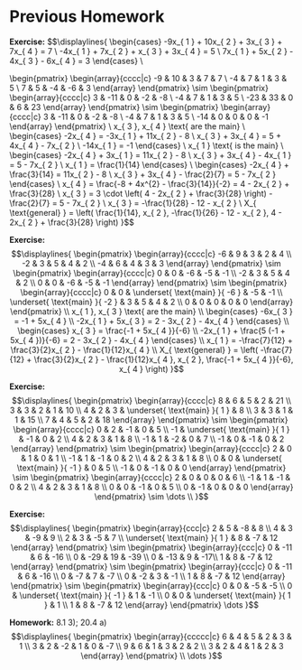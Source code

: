 # Previous Homework
**Exercise:**
$$\displaylines{
\begin{cases}
-9x_{ 1 } + 10x_{ 2 } + 3x_{ 3 } + 7x_{ 4 } = 7  \\
-4x_{ 1 } + 7x_{ 2 } + x_{ 3 } + 3x_{ 4 } = 5 \\
7x_{ 1 } + 5x_{ 2 } - 4x_{ 3 } - 6x_{ 4 } = 3
\end{cases} \\ 

\begin{pmatrix}
\begin{array}{cccc|c}
-9 & 10 & 3 & 7 & 7 \\
-4 & 7 & 1 & 3 & 5 \\
7 & 5 & -4 & -6 & 3
\end{array}
\end{pmatrix} \sim 
\begin{pmatrix}
\begin{array}{cccc|c}
3 & -11 & 0 & -2 & -8 \\
-4 & 7 & 1 & 3 & 5 \\
-23 & 33 & 0 & 6 & 23
\end{array} 
\end{pmatrix} \sim 
\begin{pmatrix}
\begin{array}{cccc|c}
3 & -11 & 0 & -2 & -8 \\
-4 & 7 & 1 & 3 & 5 \\
-14 & 0 & 0 & 0 & -1
\end{array} 
\end{pmatrix} \\ 
x_{ 3 }, x_{ 4 } \text{ are the main} \\ 
\begin{cases}
-2x_{ 4 } = -3x_{ 1 } + 11x_{ 2 } - 8 \\ 
x_{ 3 } + 3x_{ 4 } = 5 + 4x_{ 4 } - 7x_{ 2 } \\
-14x_{ 1 } = -1
\end{cases} \\ 
x_{ 1 } \text{ is the main} \\ 
\begin{cases}
-2x_{ 4 } + 3x_{ 1 } = 11x_{ 2 } - 8 \\ 
x_{ 3 } + 3x_{ 4 } - 4x_{ 1 } = 5 - 7x_{ 2 } \\
x_{ 1 } = \frac{1}{14}
\end{cases} \\ 
\begin{cases}
-2x_{ 4 } + \frac{3}{14} = 11x_{ 2 } - 8 \\ 
x_{ 3 } + 3x_{ 4 } - \frac{2}{7} = 5 - 7x_{ 2 }
\end{cases} \\ 
x_{ 4 } = \frac{-8 + 4x^{2} - \frac{3}{14}}{-2} = 4 - 2x_{ 2 } + \frac{3}{28} \\ 
x_{ 3 } = 3 \cdot \left( 4 - 2x_{ 2 } + \frac{3}{28} \right) - \frac{2}{7}  = 5 - 7x_{ 2 } \\ 
x_{ 3 } = -\frac{1}{28} - 12 - x_{ 2 } \\ 
X_{ \text{general} } = \left( \frac{1}{14}, x_{ 2 }, -\frac{1}{26} - 12 - x_{ 2 }, 4 - 2x_{ 2 } + \frac{3}{28} \right)
}$$

**Exercise:**
$$\displaylines{
\begin{pmatrix}
\begin{array}{cccc|c}
-6 & 9 & 3 & 2 & 4 \\
-2 & 3 & 5 & 4 & 2 \\
-4 & 6 & 4 & 3 & 3
\end{array} 
\end{pmatrix} \sim 
\begin{pmatrix}
\begin{array}{cccc|c}
0 & 0 & -6 & -5 & -1 \\
-2 & 3 & 5 & 4 & 2 \\
0 & 0 & -6 & -5 & -1
\end{array} 
\end{pmatrix} \sim
\begin{pmatrix}
\begin{array}{cccc|c}
0 & 0 & \underset{ \text{main} }{ -6 } & -5 & -1 \\
\underset{ \text{main} }{ -2 } & 3 & 5 & 4 & 2 \\
0 & 0 & 0 & 0 & 0
\end{array} 
\end{pmatrix} \\ 
x_{ 1 }, x_{ 3 } \text{ are the main} \\ 
\begin{cases}
-6x_{ 3 } = -1 + 5x_{ 4 } \\
-2x_{ 1 } + 5x_{ 3 } = 2 - 3x_{ 2 } - 4x_{ 4 }
\end{cases} \\ 
\begin{cases}
x_{ 3 } = \frac{-1 + 5x_{ 4 }}{-6} \\
-2x_{ 1 } + \frac{5 (-1 + 5x_{ 4 })}{-6} = 2 - 3x_{ 2 } - 4x_{ 4 } 
\end{cases} \\ 
x_{ 1 } = -\frac{7}{12} + \frac{3}{2}x_{ 2 } - \frac{1}{12}x_{ 4 } \\ 
X_{ \text{general} } = \left( -\frac{7}{12} + \frac{3}{2}x_{ 2 } - \frac{1}{12}x_{ 4 }, x_{ 2 }, \frac{-1 + 5x_{ 4 }}{-6}, x_{ 4 } \right)
}$$

**Exercise:**
$$\displaylines{
\begin{pmatrix}
\begin{array}{cccc|c}
8 & 6 & 5 & 2 & 21 \\
3 & 3 & 2 & 1 & 10 \\
4 & 2 & 3 & \underset{ \text{main} }{ 1 } & 8 \\
3 & 3 & 1 & 1 & 15 \\
7 & 4 & 5 & 2 & 18
\end{array} 
\end{pmatrix} \sim 
\begin{pmatrix}
\begin{array}{cccc|c}
0 & 2 & -1 & 0 & 5 \\
-1 & \underset{ \text{main} }{ 1 } & -1 & 0 & 2 \\
4 & 2 & 3 & 1 & 8 \\
-1 & 1 & -2 & 0 & 7 \\
-1 & 0 & -1 & 0 & 2
\end{array} 
\end{pmatrix} \sim 
\begin{pmatrix}
\begin{array}{cccc|c}
2 & 0 & 1 & 0 & 1 \\
-1 & 1 & -1 & 0 & 2 \\
4 & 2 & 3 & 1 & 8 \\
0 & 0 & \underset{ \text{main} }{ -1 } & 0 & 5 \\
-1 & 0 & -1 & 0 & 0
\end{array} 
\end{pmatrix} \sim 
\begin{pmatrix}
\begin{array}{cccc|c}
2 & 0 & 0 & 0 & 6 \\
-1 & 1 & -1 & 0 & 2 \\
4 & 2 & 3 & 1 & 8 \\
0 & 0 & -1 & 0 & 5 \\
0 & -1 & 0 & 0 & 0
\end{array} 
\end{pmatrix} \sim \dots \\
}$$

**Exercise:**
$$\displaylines{
\begin{pmatrix}
\begin{array}{ccc|c}
2 & 5 & -8 & 8 \\
4 & 3 & -9 & 9 \\
2 & 3 & -5 & 7 \\
\underset{ \text{main} }{ 1 } & 8 & -7 & 12
\end{array} 
\end{pmatrix} \sim 
\begin{pmatrix}
\begin{array}{ccc|c}
0 & -11 & 6 & -16 \\
0 & -29 & 19 & -39 \\
0 & -13 & 9 & -17\\
1 & 8 & -7 & 12
\end{array} 
\end{pmatrix} \sim 
\begin{pmatrix}
\begin{array}{ccc|c}
0 & -11 & 6 & -16 \\
0 & -7 & 7 & -7 \\
0 & -2 & 3 & -1 \\
1 & 8 & -7 & 12
\end{array} 
\end{pmatrix} \sim 
\begin{pmatrix}
\begin{array}{ccc|c}
0 & 0 & -5 & -5 \\
0 & \underset{ \text{main} }{ -1 } & 1 & -1 \\
0 & 0 & \underset{ \text{main} }{ 1 } & 1 \\
1 & 8 & -7 & 12
\end{array} 
\end{pmatrix} \dots 
}$$

**Homework:** 8.1 3); 20.4 a) 
$$\displaylines{
\begin{pmatrix}
\begin{array}{ccccc|c}
6 & 4 & 5 & 2 & 3 & 1 \\
3 & 2 & -2 & 1 & 0 & -7 \\
9 & 6 & 1 & 3 & 2 & 2 \\
3 & 2 & 4 & 1 & 2 & 3
\end{array} 
\end{pmatrix} \\ \dots 
}$$